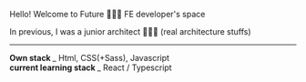 <p> Hello! Welcome to Future 🧑🏻‍💻 FE developer's space </p>
<p> In previous, I was a junior architect 👩🏻‍🚀 (real architecture stuffs)
<hr>
<strong> Own stack </strong>
<span> _ Html, CSS(+Sass), Javascript </span>
</br>
<strong> current learning stack </strong>
<span> _ React / Typescript <span>
